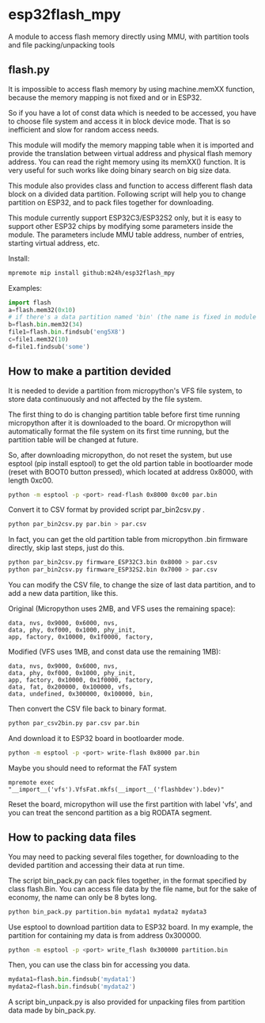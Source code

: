 # esp32flash_mpy
A module to access flash memory directly using MMU, with partition tools and file packing/unpacking tools

## flash.py

It is impossible to access flash memory by using machine.memXX function, because the memory mapping is not fixed and or in ESP32. 

So if you have a lot of const data which is needed to be accessed, you have to choose file system and access it in block device mode. That is so inefficient and slow for random access needs.

This module will modify the memory mapping table when it is imported and provide the translation between virtual address and physical flash memory address. You can read the right memory using its memXX() function. It is very useful for such works like doing binary search on big size data.

This module also provides class and function to access different flash data block on a divided data partition. Following script will help you to change partition on ESP32, and to pack files together for downloading.

This module currently support ESP32C3/ESP32S2 only, but it is easy to support other ESP32 chips by modifying some parameters inside the module. The parameters include MMU table address, number of entries, starting virtual address, etc.

Install:
```bash
mpremote mip install github:m24h/esp32flash_mpy
```

Examples:
```python
import flash
a=flash.mem32(0x10)
# if there's a data partition named 'bin' (the name is fixed in module's code)
b=flash.bin.mem32(34)
file1=flash.bin.findsub('eng5X8')
c=file1.mem32(10)
d=file1.findsub('some')
```

## How to make a partition devided

It is needed to devide a partition from micropython's VFS file system, to store data continuously and not affected by the file system.

The first thing to do is changing partition table before first time running micropython after it is downloaded to the board. Or micropython will automatically format the file system on its first time running, but the partition table will be changed at future. 

So, after downloading micropython, do not reset the system, but use esptool (pip install esptool) to get the old partion table in bootloarder mode (reset with BOOT0 button pressed), which located at address 0x8000, with length 0xc00.

```sh
python -m esptool -p <port> read-flash 0x8000 0xc00 par.bin
```

Convert it to CSV format by provided script par_bin2csv.py .
```sh
python par_bin2csv.py par.bin > par.csv
```
In fact, you can get the old partition table from micropython .bin firmware directly, skip last steps, just do this. 
```sh
python par_bin2csv.py firmware_ESP32C3.bin 0x8000 > par.csv
python par_bin2csv.py firmware_ESP32S2.bin 0x7000 > par.csv
```
You can modify the CSV file, to change the size of last data partition, and to add a new data partition, like this.

Original (Micropython uses 2MB, and VFS uses the remaining space):
```
data, nvs, 0x9000, 0x6000, nvs, 
data, phy, 0xf000, 0x1000, phy_init, 
app, factory, 0x10000, 0x1f0000, factory, 
```

Modified (VFS uses 1MB, and const data use the remaining 1MB):
```
data, nvs, 0x9000, 0x6000, nvs, 
data, phy, 0xf000, 0x1000, phy_init, 
app, factory, 0x10000, 0x1f0000, factory, 
data, fat, 0x200000, 0x100000, vfs, 
data, undefined, 0x300000, 0x100000, bin, 
```

Then convert the CSV file back to binary format.
```sh
python par_csv2bin.py par.csv par.bin
```

And download it to ESP32 board in bootloarder mode.
```sh
python -m esptool -p <port> write-flash 0x8000 par.bin
```

Maybe you should need to reformat the FAT system
```
mpremote exec "__import__('vfs').VfsFat.mkfs(__import__('flashbdev').bdev)"
```

Reset the board, micropython will use the first partition with label 'vfs', and you can treat the sencond partition as a big RODATA segment.

## How to packing data files
You may need to packing several files together, for downloading to the devided partition and accessing their data at run time.

The script bin_pack.py can pack files together, in the format specified by class flash.Bin. You can access file data by the file name, but for the sake of economy, the name can only be 8 bytes long.

```sh
python bin_pack.py partition.bin mydata1 mydata2 mydata3
```
Use esptool to download partition data to ESP32 board. In my example, the partition for containing my data is from address 0x300000.
```sh
python -m esptool -p <port> write_flash 0x300000 partition.bin
```
Then, you can use the class bin for accessing you data.
```python
mydata1=flash.bin.findsub('mydata1')
mydata2=flash.bin.findsub('mydata2')
```
A script bin_unpack.py is also provided for unpacking files from partition data made by bin_pack.py.